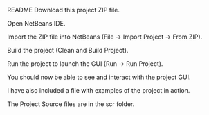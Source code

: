 README
Download this project ZIP file.

Open NetBeans IDE.

Import the ZIP file into NetBeans (File → Import Project → From ZIP).

Build the project (Clean and Build Project).

Run the project to launch the GUI (Run → Run Project).

You should now be able to see and interact with the project GUI.

I have also included a file with examples of the project in action.

The Project Source files are in the scr folder.
